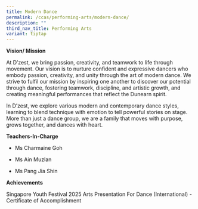 ```yaml
---
title: Modern Dance
permalink: /ccas/performing-arts/modern-dance/
description: ""
third_nav_title: Performing Arts
variant: tiptap
---
```

<p><strong>Vision/ Mission</strong>
</p>
<p>At D’zest, we bring passion, creativity, and teamwork to life through
movement. Our vision is to nurture confident and expressive dancers who
embody passion, creativity, and unity through the art of modern dance.
We strive to fulfil our mission by inspiring one another to discover our
potential through dance, fostering teamwork, discipline, and artistic growth,
and creating meaningful performances that reflect the Dunearn spirit.</p>
<p>In D’zest, we explore various modern and contemporary dance styles, learning
to blend technique with emotion to tell powerful stories on stage. More
than just a dance group, we are a family that moves with purpose, grows
together, and dances with heart.</p>
<p><strong>Teachers-In-Charge</strong>
</p>
<ul>
<li>
<p>Ms Charmaine Goh</p>
</li>
<li>
<p>Ms Ain Muzlan</p>
</li>
<li>
<p>Ms Pang Jia Shin</p>
<p></p>
</li>
</ul>
<p><strong>Achievements</strong>
</p>
<p>Singapore Youth Festival 2025 Arts Presentation For Dance (International)
- Certificate of Accomplishment</p>
<p></p>